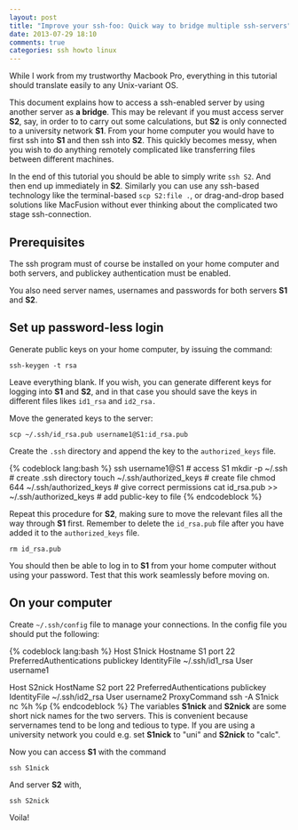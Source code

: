 ```yaml
---
layout: post
title: "Improve your ssh-foo: Quick way to bridge multiple ssh-servers"
date: 2013-07-29 18:10
comments: true
categories: ssh howto linux
---
```


While I work from my trustworthy Macbook Pro, everything in this tutorial should translate easily to any Unix-variant OS. 

This document explains how to access a ssh-enabled server by using another server as **a bridge**. This may be relevant if you must access server **S2**, say, in order to to carry out some calculations, but **S2** is only connected to a university network **S1**. From your home computer you would have to first ssh into **S1** and then ssh into **S2**. This quickly becomes messy, when you wish to do anything remotely complicated like transferring files between different machines.

In the end of this tutorial you should be able to simply write `ssh S2`. And then end up immediately in **S2**. Similarly you can use any ssh-based technology like the terminal-based `scp S2:file .`, or drag-and-drop based solutions like MacFusion without ever thinking about the complicated two stage ssh-connection.

## Prerequisites

The ssh program must of course be installed on your home computer and both servers, and publickey authentication must be enabled.

You also need server names, usernames and passwords for both servers **S1** and **S2**.

## Set up password-less login

Generate public keys on your home computer, by issuing the command:

    ssh-keygen -t rsa

Leave everything blank. If you wish, you can generate different keys for logging into **S1** and **S2**, and in that case you should save the keys in different files likes `id1_rsa` and `id2_rsa.`

Move the generated keys to the server:

    scp ~/.ssh/id_rsa.pub username1@S1:id_rsa.pub

Create the `.ssh` directory and append the key to the `authorized_keys` file.

{% codeblock lang:bash %}
ssh username1@S1                            # access S1
mkdir -p ~/.ssh                             # create .ssh directory
touch ~/.ssh/authorized_keys                # create file
chmod 644 ~/.ssh/authorized_keys            # give correct permissions
cat id_rsa.pub >> ~/.ssh/authorized_keys    # add public-key to file
{% endcodeblock %}

Repeat this procedure for **S2**, making sure to move the relevant files all the way through **S1** first. Remember to delete the `id_rsa.pub` file after you have added it to the `authorized_keys` file. 

    rm id_rsa.pub

You should then be able to log in to **S1** from your home computer without using your password. Test that this work seamlessly before moving on.

## On your computer

Create `~/.ssh/config` file to manage your connections. In the config file you should put the following:

{% codeblock lang:bash %}
Host S1nick
    Hostname S1
    port 22
    PreferredAuthentications publickey
    IdentityFile ~/.ssh/id1_rsa
    User username1

Host S2nick
    HostName S2
    port 22
    PreferredAuthentications publickey
    IdentityFile ~/.ssh/id2_rsa
    User username2
    ProxyCommand ssh -A S1nick nc %h %p
{% endcodeblock %}
The variables **S1nick** and **S2nick** are some short nick names for the two servers. This is convenient because servernames tend to be long and tedious to type. If you are using a university network you could e.g. set **S1nick** to "uni" and **S2nick** to "calc".

Now you can access **S1** with the command

    ssh S1nick

And server **S2** with,

    ssh S2nick

Voila!

